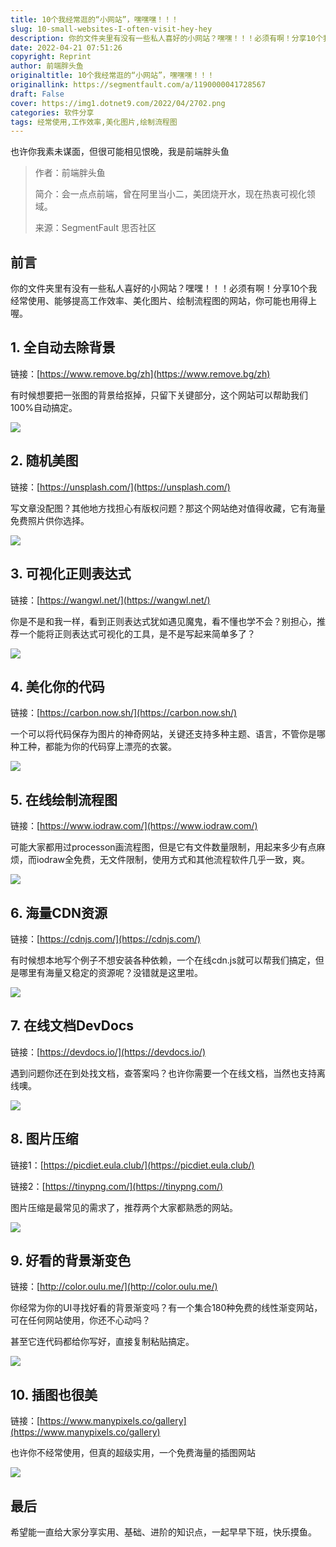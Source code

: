```yaml
---
title: 10个我经常逛的“小网站”，嘿嘿嘿！！！
slug: 10-small-websites-I-often-visit-hey-hey
description: 你的文件夹里有没有一些私人喜好的小网站？嘿嘿！！！必须有啊！分享10个我经常使用、能够提高工作效率、美化图片、绘制流程图的网站，你可能也用得上喔。
date: 2022-04-21 07:51:26
copyright: Reprint
author: 前端胖头鱼
originaltitle: 10个我经常逛的“小网站”，嘿嘿嘿！！！
originallink: https://segmentfault.com/a/1190000041728567
draft: False
cover: https://img1.dotnet9.com/2022/04/2702.png
categories: 软件分享
tags: 经常使用,工作效率,美化图片,绘制流程图
---
```


也许你我素未谋面，但很可能相见恨晚，我是前端胖头鱼

>作者：前端胖头鱼
>
>简介：会一点点前端，曾在阿里当小二，美团烧开水，现在热衷可视化领域。
>
>来源：SegmentFault  思否社区 

## 前言

你的文件夹里有没有一些私人喜好的小网站？嘿嘿！！！必须有啊！分享10个我经常使用、能够提高工作效率、美化图片、绘制流程图的网站，你可能也用得上喔。

## 1. 全自动去除背景

链接：[https://www.remove.bg/zh](https://www.remove.bg/zh)

有时候想要把一张图的背景给抠掉，只留下关键部分，这个网站可以帮助我们100%自动搞定。

![](https://img1.dotnet9.com/2022/04/2701.gif)

## 2. 随机美图

链接：[https://unsplash.com/](https://unsplash.com/)

写文章没配图？其他地方找担心有版权问题？那这个网站绝对值得收藏，它有海量免费照片供你选择。

![](https://img1.dotnet9.com/2022/04/2702.png)

## 3. 可视化正则表达式

链接：[https://wangwl.net/](https://wangwl.net/)

你是不是和我一样，看到正则表达式犹如遇见魔鬼，看不懂也学不会？别担心，推荐一个能将正则表达式可视化的工具，是不是写起来简单多了？

![](https://img1.dotnet9.com/2022/04/2703.png)

## 4. 美化你的代码

链接：[https://carbon.now.sh/](https://carbon.now.sh/)

一个可以将代码保存为图片的神奇网站，关键还支持多种主题、语言，不管你是哪种工种，都能为你的代码穿上漂亮的衣裳。

![](https://img1.dotnet9.com/2022/04/2704.png)

## 5. 在线绘制流程图

链接：[https://www.iodraw.com/](https://www.iodraw.com/)

可能大家都用过processon画流程图，但是它有文件数量限制，用起来多少有点麻烦，而iodraw全免费，无文件限制，使用方式和其他流程软件几乎一致，爽。

![](https://img1.dotnet9.com/2022/04/2705.png)

## 6. 海量CDN资源

链接：[https://cdnjs.com/](https://cdnjs.com/)

有时候想本地写个例子不想安装各种依赖，一个在线cdn.js就可以帮我们搞定，但是哪里有海量又稳定的资源呢？没错就是这里啦。

![](https://img1.dotnet9.com/2022/04/2706.gif)

## 7. 在线文档DevDocs

链接：[https://devdocs.io/](https://devdocs.io/)

遇到问题你还在到处找文档，查答案吗？也许你需要一个在线文档，当然也支持离线噢。

![](https://img1.dotnet9.com/2022/04/2707.gif)

## 8. 图片压缩

链接1：[https://picdiet.eula.club/](https://picdiet.eula.club/)

链接2：[https://tinypng.com/](https://tinypng.com/)

图片压缩是最常见的需求了，推荐两个大家都熟悉的网站。

![](https://img1.dotnet9.com/2022/04/2708.png)

## 9. 好看的背景渐变色

链接：[http://color.oulu.me/](http://color.oulu.me/)

你经常为你的UI寻找好看的背景渐变吗？有一个集合180种免费的线性渐变网站，可在任何网站使用，你还不心动吗？

甚至它连代码都给你写好，直接复制粘贴搞定。

![](https://img1.dotnet9.com/2022/04/2709.gif)

## 10. 插图也很美

链接：[https://www.manypixels.co/gallery](https://www.manypixels.co/gallery)

也许你不经常使用，但真的超级实用，一个免费海量的插图网站

![](https://img1.dotnet9.com/2022/04/2710.png)

## 最后

希望能一直给大家分享实用、基础、进阶的知识点，一起早早下班，快乐摸鱼。
